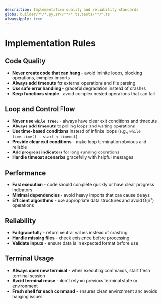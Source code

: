 ```yaml
---
description: Implementation quality and reliability standards
globs: builder/**/*.py,src/**/*.ts,tests/**/*.ts
alwaysApply: true
---
```

# Implementation Rules

## Code Quality
- **Never create code that can hang** - avoid infinite loops, blocking operations, complex imports
- **Always add timeouts** for external operations and file parsing
- **Use safe error handling** - graceful degradation instead of crashes
- **Keep functions simple** - avoid complex nested operations that can fail

## Loop and Control Flow
- **Never use `while True:`** - always have clear exit conditions and timeouts
- **Always add timeouts** to polling loops and waiting operations
- **Use time-based conditions** instead of infinite loops (e.g., `while time.time() - start < timeout`)
- **Provide clear exit conditions** - make loop termination obvious and reliable
- **Add progress indicators** for long-running operations
- **Handle timeout scenarios** gracefully with helpful messages

## Performance
- **Fast execution** - code should complete quickly or have clear progress indicators
- **Minimal dependencies** - avoid heavy imports that can cause delays
- **Efficient algorithms** - use appropriate data structures and avoid O(n²) operations

## Reliability
- **Fail gracefully** - return neutral values instead of crashing
- **Handle missing files** - check existence before processing
- **Validate inputs** - ensure data is in expected format before use

## Terminal Usage
- **Always open new terminal** - when executing commands, start fresh terminal session
- **Avoid terminal reuse** - don't rely on previous terminal state or environment
- **Fresh shell for each command** - ensures clean environment and avoids hanging issues

